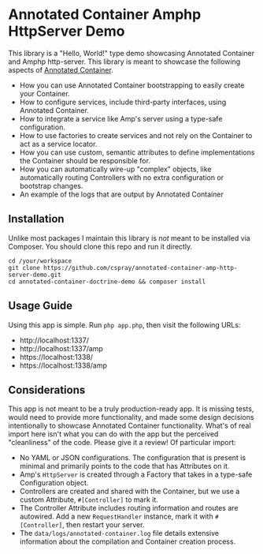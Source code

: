 # Annotated Container Amphp HttpServer Demo

This library is a "Hello, World!" type demo showcasing Annotated Container and Amphp http-server. This library is meant to 
showcase the following aspects of [Annotated Container](https://github.com/cspray/annotated-container).

- How you can use Annotated Container bootstrapping to easily create your Container.
- How to configure services, include third-party interfaces, using Annotated Container.
- How to integrate a service like Amp's server using a type-safe configuration.
- How to use factories to create services and not rely on the Container to act as a service locator.
- How you can use custom, semantic attributes to define implementations the Container should be responsible for.
- How you can automatically wire-up "complex" objects, like automatically routing Controllers with no extra configuration or bootstrap changes.
- An example of the logs that are output by Annotated Container

## Installation

Unlike most packages I maintain this library is _not_ meant to be installed via Composer. You should clone this repo and run it directly.

```shell
cd /your/workspace
git clone https://github.com/cspray/annotated-container-amp-http-server-demo.git
cd annotated-container-doctrine-demo && composer install
```

## Usage Guide

Using this app is simple. Run `php app.php`, then visit the following URLs:

- http://localhost:1337/
- http://localhost:1337/amp
- https://localhost:1338/
- https://localhost:1338/amp

## Considerations

This app is not meant to be a truly production-ready app. It is missing tests, would need to provide more functionality,
and made some design decisions intentionally to showcase Annotated Container functionality. What's of real import here
isn't what you can do with the app but the perceived "cleanliness" of the code. Please give it a review! Of particular
import:

- No YAML or JSON configurations. The configuration that is present is minimal and primarily points to the code that has Attributes on it.
- Amp's `HttpServer` is created through a Factory that takes in a type-safe Configuration object.
- Controllers are created and shared with the Container, but we use a custom Attribute, `#[Controller]` to mark it.
- The Controller Attribute includes routing information and routes are autowired. Add a new `RequestHandler` instance, mark it with `#[Controller]`, then restart your server.
- The `data/logs/annotated-container.log` file details extensive information about the compilation and Container creation process.